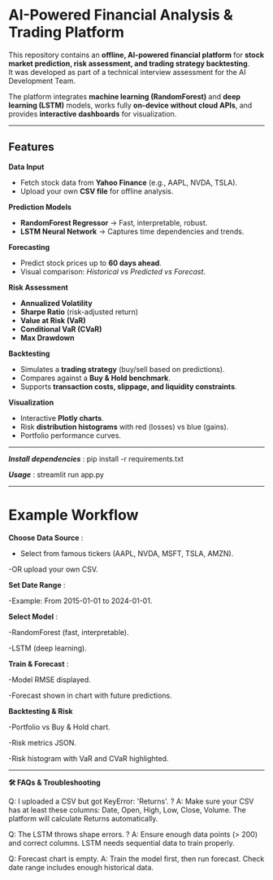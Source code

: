# AI-Powered Financial Analysis & Trading Platform  

This repository contains an **offline, AI-powered financial platform** for **stock market prediction, risk assessment, and trading strategy backtesting**.  
It was developed as part of a technical interview assessment for the AI Development Team.  

The platform integrates **machine learning (RandomForest)** and **deep learning (LSTM)** models, works fully **on-device without cloud APIs**, and provides **interactive dashboards** for visualization.

---

##  Features  

 **Data Input**  
- Fetch stock data from **Yahoo Finance** (e.g., AAPL, NVDA, TSLA).  
- Upload your own **CSV file** for offline analysis.  

 **Prediction Models**  
- **RandomForest Regressor** → Fast, interpretable, robust.  
- **LSTM Neural Network** → Captures time dependencies and trends.  

 **Forecasting**  
- Predict stock prices up to **60 days ahead**.  
- Visual comparison: *Historical vs Predicted vs Forecast*.  

 **Risk Assessment**  
- **Annualized Volatility**  
- **Sharpe Ratio** (risk-adjusted return)  
- **Value at Risk (VaR)**  
- **Conditional VaR (CVaR)**  
- **Max Drawdown**  

 **Backtesting**  
- Simulates a **trading strategy** (buy/sell based on predictions).  
- Compares against a **Buy & Hold benchmark**.  
- Supports **transaction costs, slippage, and liquidity constraints**.  

 **Visualization**  
- Interactive **Plotly charts**.  
- Risk **distribution histograms** with red (losses) vs blue (gains).  
- Portfolio performance curves.  

---------------------------------------------------------------------------------------
  
  ***Install dependencies*** :
  pip install -r requirements.txt
  
  ***Usage*** :
  streamlit run app.py

-----------------------------------------------------------------------------------

# Example Workflow

**Choose Data Source** :

- Select from famous tickers (AAPL, NVDA, MSFT, TSLA, AMZN).

-OR upload your own CSV.


**Set Date Range** :

-Example: From 2015-01-01 to 2024-01-01.


**Select Model** :

-RandomForest (fast, interpretable).

-LSTM (deep learning).

**Train & Forecast** :

-Model RMSE displayed.

-Forecast shown in chart with future predictions.


**Backtesting & Risk**

-Portfolio vs Buy & Hold chart.

-Risk metrics JSON.

-Risk histogram with VaR and CVaR highlighted.


---------------------------------------------------------------------------------------------------
**🛠 FAQs & Troubleshooting**

 Q: I uploaded a CSV but got KeyError: 'Returns'. ?
 A: Make sure your CSV has at least these columns: Date, Open, High, Low, Close, Volume. The platform will calculate Returns automatically.

 Q: The LSTM throws shape errors. ?
 A: Ensure enough data points (> 200) and correct columns. LSTM needs sequential data to train properly.

 Q: Forecast chart is empty.
 A: Train the model first, then run forecast. Check date range includes enough historical data.
